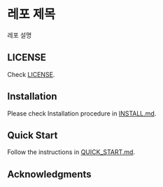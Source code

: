 # 레포 제목

레포 설명

## LICENSE

Check [LICENSE](LICENSE).

## Installation

Please check Installation procedure in [INSTALL.md](INSTALL.md).

## Quick Start

Follow the instructions in [QUICK_START.md](QUICK_START.md).

## Acknowledgments
